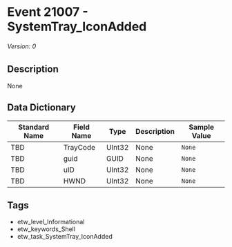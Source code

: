 # Event 21007 - SystemTray_IconAdded
###### Version: 0

## Description
None

## Data Dictionary
|Standard Name|Field Name|Type|Description|Sample Value|
|---|---|---|---|---|
|TBD|TrayCode|UInt32|None|`None`|
|TBD|guid|GUID|None|`None`|
|TBD|uID|UInt32|None|`None`|
|TBD|HWND|UInt32|None|`None`|

## Tags
* etw_level_Informational
* etw_keywords_Shell
* etw_task_SystemTray_IconAdded